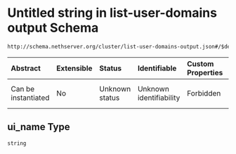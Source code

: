 # Untitled string in list-user-domains output Schema

```txt
http://schema.nethserver.org/cluster/list-user-domains-output.json#/$defs/ldap-provider/properties/ui_name
```



| Abstract            | Extensible | Status         | Identifiable            | Custom Properties | Additional Properties | Access Restrictions | Defined In                                                                                     |
| :------------------ | :--------- | :------------- | :---------------------- | :---------------- | :-------------------- | :------------------ | :--------------------------------------------------------------------------------------------- |
| Can be instantiated | No         | Unknown status | Unknown identifiability | Forbidden         | Allowed               | none                | [list-user-domains-output.json*](cluster/list-user-domains-output.json "open original schema") |

## ui_name Type

`string`
